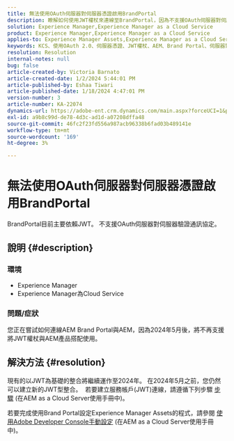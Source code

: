 ```yaml
---
title: 無法使用OAuth伺服器對伺服器憑證啟用BrandPortal
description: 瞭解如何使用JWT權杖來連線至BrandPortal，因為不支援OAuth伺服器對伺服器。
solution: Experience Manager,Experience Manager as a Cloud Service
product: Experience Manager,Experience Manager as a Cloud Service
applies-to: Experience Manager Assets,Experience Manager as a Cloud Service,Experience Manager
keywords: KCS、使用OAuth 2.0、伺服器憑證、JWT權杖、AEM、Brand Portal、伺服器對伺服器
resolution: Resolution
internal-notes: null
bug: false
article-created-by: Victoria Barnato
article-created-date: 1/2/2024 5:44:01 PM
article-published-by: Eshaa Tiwari
article-published-date: 1/18/2024 4:47:01 PM
version-number: 3
article-number: KA-22074
dynamics-url: https://adobe-ent.crm.dynamics.com/main.aspx?forceUCI=1&pagetype=entityrecord&etn=knowledgearticle&id=80a2c382-96a9-ee11-be37-6045bd006268
exl-id: a9b8c99d-de78-4d3c-ad1d-a07208dffa48
source-git-commit: 46fc2f23fd556a987acb96338b6fad03b489141e
workflow-type: tm+mt
source-wordcount: '169'
ht-degree: 3%

---
```


# 無法使用OAuth伺服器對伺服器憑證啟用BrandPortal


BrandPortal目前主要依賴JWT。 不支援OAuth伺服器對伺服器驗證通訊協定。

## 說明 {#description}


### <b>環境 </b>

- Experience Manager
- Experience Manager為Cloud Service


### <b>問題/症狀</b>

您正在嘗試如何連線AEM Brand Portal與AEM，因為2024年5月後，將不再支援將JWT權杖與AEM產品搭配使用。




## 解決方法 {#resolution}




現有的以JWT為基礎的整合將繼續運作至2024年。 在2024年5月之前，您仍然可以建立新的JWT型整合。  若要建立服務帳戶(JWT)連線，請遵循下列步驟 [步驟](https://experienceleague.adobe.com/docs/experience-manager-cloud-service/content/assets/brand-portal/configure-aem-assets-with-brand-portal.html?lang=en#createnewintegration) (在AEM as a Cloud Server使用手冊中)。



若要完成使用Brand Portal設定Experience Manager Assets的程式，請參閱 [使用Adobe Developer Console手動設定](https://experienceleague.adobe.com/docs/experience-manager-cloud-service/content/assets/brand-portal/configure-aem-assets-with-brand-portal.html?lang=en#manual-configuration) (在AEM as a Cloud Server使用手冊中)。
